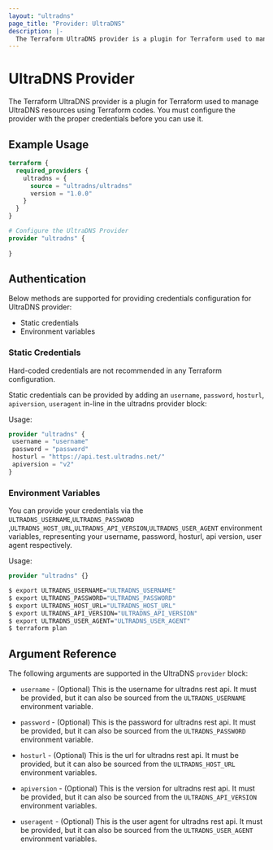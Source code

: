 ```yaml
---
layout: "ultradns"
page_title: "Provider: UltraDNS"
description: |-
  The Terraform UltraDNS provider is a plugin for Terraform used to manage UltraDNS resources using Terraform codes. You must configure the provider with the proper credentials before you can use it.
---
```


# UltraDNS Provider

The Terraform UltraDNS provider is a plugin for Terraform used to manage UltraDNS resources using Terraform codes. You must configure the provider with the proper credentials before you can use it.

## Example Usage

```terraform
terraform {
  required_providers {
    ultradns = {
      source = "ultradns/ultradns"
      version = "1.0.0"
    }
  }
}

# Configure the UltraDNS Provider
provider "ultradns" {
  
}
```
## Authentication
Below methods are supported for providing credentials configuration for UltraDNS provider:

- Static credentials
- Environment variables

### Static Credentials
Hard-coded credentials are not recommended in any Terraform configuration.

Static credentials can be provided by adding an `username`, `password`, `hosturl`, `apiversion`, `useragent`
in-line in the ultradns provider block:

Usage:

```terraform
provider "ultradns" {
 username = "username"
 password = "password"
 hosturl = "https://api.test.ultradns.net/"
 apiversion = "v2"
}
```

### Environment Variables

You can provide your credentials via the `ULTRADNS_USERNAME`,`ULTRADNS_PASSWORD` ,`ULTRADNS_HOST_URL`,`ULTRADNS_API_VERSION`,`ULTRADNS_USER_AGENT` environment variables, representing your username, password, hosturl, api version, user agent respectively.

Usage:

```terraform
provider "ultradns" {}
```

```sh
$ export ULTRADNS_USERNAME="ULTRADNS_USERNAME"
$ export ULTRADNS_PASSWORD="ULTRADNS_PASSWORD"
$ export ULTRADNS_HOST_URL="ULTRADNS_HOST_URL"
$ export ULTRADNS_API_VERSION="ULTRADNS_API_VERSION"
$ export ULTRADNS_USER_AGENT="ULTRADNS_USER_AGENT"
$ terraform plan
```

## Argument Reference

 The following arguments are supported in the UltraDNS
 `provider` block:

* `username` - (Optional) This is the username for ultradns rest api. It must be provided, but
  it can also be sourced from the `ULTRADNS_USERNAME` environment variable.

* `password` - (Optional) This is the password for ultradns rest api. It must be provided, but
  it can also be sourced from the `ULTRADNS_PASSWORD` environment variable.

* `hosturl` - (Optional) This is the url for ultradns rest api. It must be provided, but
  it can also be sourced from the `ULTRADNS_HOST_URL` environment variables.

* `apiversion` - (Optional) This is the version for ultradns rest api. It must be provided, but
  it can also be sourced from the `ULTRADNS_API_VERSION` environment variables.

* `useragent` - (Optional) This is the user agent for ultradns rest api. It must be provided, but
  it can also be sourced from the `ULTRADNS_USER_AGENT` environment variables.
